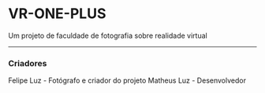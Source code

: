 # VR-ONE-PLUS

Um projeto de faculdade de fotografia sobre realidade virtual

---

### Criadores
Felipe Luz - Fotógrafo e criador do projeto
Matheus Luz - Desenvolvedor
